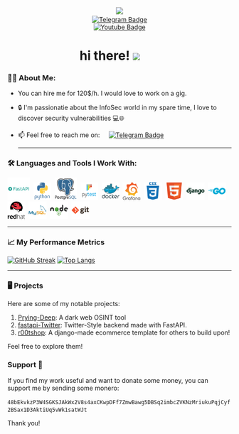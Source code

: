 <div id="header" align="center">
  <img src="https://media.giphy.com/media/a3SNJoR0a4ugcKi1Y9/giphy.gif" width="400"/>
</div>

<div id="badges" align="center">
  <div style="display: flex; flex-direction: column; align-items: center;">
    <a href="https://t.me/moriaritywork">
      <img src="https://img.shields.io/badge/Telegram-blue?style=for-the-badge&logo=telegram&logoColor=white" alt="Telegram Badge"/>
    </a>
    <a href="https://www.youtube.com/channel/UCpI_auCXZ5DIDmgt7Loc3Sw">
      <img src="https://img.shields.io/badge/YouTube-red?style=for-the-badge&logo=youtube&logoColor=white" alt="Youtube Badge"/>
    </a>
  </div>
</div>

<h1 align="center">
  hi there!
  <img src="https://media.giphy.com/media/3owyplYLWlGFQk9mF2/giphy.gif" width="60px" style="display: inline-block;" />
</h1>



### 👨‍💻 About Me:

- You can hire me for 120$/h. I would love to work on a gig.
- 🔒 I'm passionatie about the InfoSec world in my spare time, I love to discover security vulnerabilities 💻🌐

- :mailbox: Feel free to reach me on:&nbsp;&nbsp;&nbsp;&nbsp; [![Telegram Badge](https://img.shields.io/badge/Telegram-blue?style=for-the-badge&logo=telegram&logoColor=white)](https://t.me/moriaritywork)

  ---

### 🛠️ Languages and Tools I Work With:
  <div>
  <img src="https://github.com/devicons/devicon/blob/master/icons/fastapi/fastapi-original-wordmark.svg" title="FastApi" alt="FastApi" width="50" height="50"/>&nbsp;
  <img src="https://github.com/devicons/devicon/blob/master/icons/python/python-original-wordmark.svg" title="Python" alt="Python" width="40" height="40"/>&nbsp;
  <img src="https://github.com/devicons/devicon/blob/master/icons/postgresql/postgresql-original-wordmark.svg" title="Postgresql" alt="Postgresql" width="50" height="50"/>&nbsp;
  <img src="https://github.com/devicons/devicon/blob/master/icons/pytest/pytest-original-wordmark.svg" title="Pytest" alt="Pytest" width="40" height="40"/>&nbsp;
  <img src="https://github.com/devicons/devicon/blob/master/icons/docker/docker-original-wordmark.svg" title="Docker" alt="Docker" width="40" height="40"/>&nbsp;
  <img src="https://github.com/devicons/devicon/blob/master/icons/grafana/grafana-original-wordmark.svg" title="Grafana" alt="Grafana" width="40" height="40"/>&nbsp;
  <img src="https://github.com/devicons/devicon/blob/master/icons/css3/css3-plain-wordmark.svg"  title="CSS3" alt="CSS" width="40" height="40"/>&nbsp;
  <img src="https://github.com/devicons/devicon/blob/master/icons/html5/html5-original.svg" title="HTML5" alt="HTML" width="40" height="40"/>&nbsp;
  <img src="https://github.com/devicons/devicon/blob/master/icons/django/django-plain-wordmark.svg" title="Django" alt="Django" width="40" height="40"/>&nbsp;
  <img src="https://github.com/devicons/devicon/blob/master/icons/go/go-original-wordmark.svg" title="GO" alt="GO" width="40" height="40"/>&nbsp;
  <img src="https://github.com/devicons/devicon/blob/master/icons/redhat/redhat-original-wordmark.svg" title="Redhat"  alt="Redhat" width="40" height="40"/>&nbsp;
  <img src="https://github.com/devicons/devicon/blob/master/icons/mysql/mysql-original-wordmark.svg" title="MySQL"  alt="MySQL" width="40" height="40"/>&nbsp;
  <img src="https://github.com/devicons/devicon/blob/master/icons/nodejs/nodejs-original-wordmark.svg" title="NodeJS" alt="NodeJS" width="40" height="40"/>&nbsp;
  <img src="https://github.com/devicons/devicon/blob/master/icons/git/git-original-wordmark.svg" title="Git" **alt="Git" width="40" height="40"/>
</div>

---
### :chart_with_upwards_trend: My Performance Metrics
[![GitHub Streak](http://github-readme-streak-stats.herokuapp.com?user=iudicium&theme=dark&background=000000)](https://git.io/streak-stats)
[![Top Langs](https://github-readme-stats.vercel.app/api/top-langs/?username=iudicium&theme=dark&background=000000)](https://github.com/anuraghazra/github-readme-stats)

---

### 🖥️ Projects

Here are some of my notable projects:
1. [Prying-Deep](https://github.com/iudicium/pryingdeep): A dark web OSINT tool
2. [fastapi-Twitter](https://github.com/iudicium/fastapi-Twitter): Twitter-Style backend made with FastAPI.
3. [r00tshop](https://github.com/iudicium/root_shop): A django-made ecommerce template for others to build upon!

Feel free to explore them!

### Support 🤝
If you find my work useful and want to donate some money, you can support me by sending some monero:

`48bEkvkzP3W4SGKSJAkWx2V8s4axCKwpDFf7ZmwBawg5DBSq2imbcZVKNzMriukuPqjCyf2BSax1D3AktiUq5vWk1satWJt`

Thank you!


